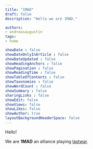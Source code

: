 ```yaml
---
title: "1MAD"
draft: false
description: "Hello we are 1MAD."

authors:
- andreasaugustin
tags:
- home

showDate : false
showDateOnlyInArticle : false
showDateUpdated : false
showHeadingAnchors : false
showPagination : false
showReadingTime : false
showTableOfContents : false
showTaxonomies : false
showWordCount : false
showSummary : false
sharingLinks : false
showEdit: false
showViews: false
showLikes: false
showAuthor: true
layoutBackgroundHeaderSpace: false
---
```


Hello!

We are **1MAD** an alliance playing [lastwar][lastwar].

[lastwar]: https://www.lastwar.com/
